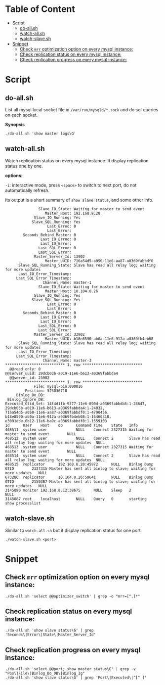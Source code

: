 <!-- START doctoc generated TOC please keep comment here to allow auto update -->
<!-- DON'T EDIT THIS SECTION, INSTEAD RE-RUN doctoc TO UPDATE -->
#   Table of Content

- [Script](#script)
  - [do-all.sh](#do-allsh)
  - [watch-all.sh](#watch-allsh)
  - [watch-slave.sh](#watch-slavesh)
- [Snippet](#snippet)
  - [Check `mrr` optimization option on every mysql instance:](#check-mrr-optimization-option-on-every-mysql-instance)
  - [Check replication status on every mysql instance:](#check-replication-status-on-every-mysql-instance)
  - [Check replication progress on every mysql instance:](#check-replication-progress-on-every-mysql-instance)

<!-- END doctoc generated TOC please keep comment here to allow auto update -->

# Script

## do-all.sh

List all mysql local socket file in `/var/run/mysqld/*.sock` and do sql queries
on each socket.

**Synopsis**

```
./do-all.sh 'show master logs\G'
```

## watch-all.sh

Watch replication status on every mysql instance.
It display replication status one by one.

**options**:

`-i`: interactive mode, press `<space>` to switch to next port, do not
automatically refresh.

Its output is a short summary of `show slave status`, and some other info.

```
               Slave_IO_State: Waiting for master to send event
                  Master_Host: 192.168.8.20
             Slave_IO_Running: Yes
            Slave_SQL_Running: Yes
                   Last_Errno: 0
                   Last_Error:
        Seconds_Behind_Master: 0
                Last_IO_Errno: 0
                Last_IO_Error:
               Last_SQL_Errno: 0
               Last_SQL_Error:
             Master_Server_Id: 13902
                  Master_UUID: 716a54d5-a050-11e6-aa87-a0369fabbdf0
      Slave_SQL_Running_State: Slave has read all relay log; waiting for more updates
      Last_IO_Error_Timestamp:
     Last_SQL_Error_Timestamp:
                 Channel_Name: master-1
               Slave_IO_State: Waiting for master to send event
                  Master_Host: 10.104.0.26
             Slave_IO_Running: Yes
            Slave_SQL_Running: Yes
                   Last_Errno: 0
                   Last_Error:
        Seconds_Behind_Master: 0
                Last_IO_Errno: 0
                Last_IO_Error:
               Last_SQL_Errno: 0
               Last_SQL_Error:
             Master_Server_Id: 33902
                  Master_UUID: b18e8590-ab0a-11e6-912a-a0369fb4eb08
      Slave_SQL_Running_State: Slave has read all relay log; waiting for more updates
      Last_IO_Error_Timestamp:
     Last_SQL_Error_Timestamp:
                 Channel_Name: master-3
*************************** 1. row ***************************
  @@read_only: 0
@@server_uuid: 29dcb03b-a019-11e6-b613-a0369fabbda4
  @@server_id: 23902
*************************** 1. row ***************************
             File: mysql-bin.000016
         Position: 523036718
     Binlog_Do_DB:
 Binlog_Ignore_DB:
Executed_Gtid_Set: 14f4d1fb-9f77-11e6-890d-a0369fabbdb8:1-28647,
29dcb03b-a019-11e6-b613-a0369fabbda4:1-24032,
716a54d5-a050-11e6-aa87-a0369fabbdf0:1-4790456,
b18e8590-ab0a-11e6-912a-a0369fb4eb08:1-16460318,
e3091dde-6b12-11e6-ba9c-a0369fabbdf0:1-1559103
Id      User    Host    db      Command Time    State   Info
468511  system user             NULL    Connect 2327315 Waiting for master to send event        NULL
468512  system user             NULL    Connect 2       Slave has read all relay log; waiting for more updates  NULL
468513  system user             NULL    Connect 2327315 Waiting for master to send event        NULL
468514  system user             NULL    Connect 2       Slave has read all relay log; waiting for more updates  NULL
468515  replicator      192.168.8.20:45972      NULL    Binlog Dump GTID        2327315 Master has sent all binlog to slave; waiting for more updates   NULL
673280  replicator      10.104.0.26:50641       NULL    Binlog Dump GTID        2150387 Master has sent all binlog to slave; waiting for more updates   NULL
3145080 monitor 192.168.8.12:38675      NULL    Sleep   2               NULL
3145087 root    localhost       NULL    Query   0       starting        show processlist
```

## watch-slave.sh

Similar to `watch-all.sh` but it display replication status for one port.

```
./watch-slave.sh <port>
```

# Snippet

## Check `mrr` optimization option on every mysql instance:

```
./do-all.sh 'select @@optimizer_switch' | grep -o "mrr=[^,]*"
```

## Check replication status on every mysql instance:

```
./do-all.sh 'show slave status\G' | grep 'Seconds\|Error\|State\|Master_Server_Id'
```

## Check replication progress on every mysql instance:

```
./do-all.sh 'select @@port; show master status\G' | grep -v "Pos\|File\|Binlog_Do_DB\|Binlog_Ig"
./do-all.sh 'show slave status\G' | grep 'Port\|Executed\|^[^ ]'
```
